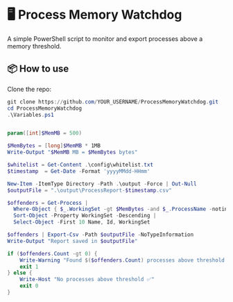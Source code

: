 # 🖥️ Process Memory Watchdog

A simple PowerShell script to monitor and export processes above a memory threshold.

## 📦 How to use

Clone the repo:
```powershell
git clone https://github.com/YOUR_USERNAME/ProcessMemoryWatchdog.git
cd ProcessMemoryWatchdog
.\Variables.ps1
```
```powershell

param([int]$MemMB = 500)

$MemBytes = [long]$MemMB * 1MB
Write-Output "$MemMB MB = $MemBytes bytes"

$whitelist = Get-Content .\config\whitelist.txt
$timestamp  = Get-Date -Format 'yyyyMMdd-HHmm'

New-Item -ItemType Directory -Path .\output -Force | Out-Null
$outputFile = ".\output\ProcessReport-$timestamp.csv"

$offenders = Get-Process |
  Where-Object { $_.WorkingSet -gt $MemBytes -and $_.ProcessName -notin $whitelist } |
  Sort-Object -Property WorkingSet -Descending |
  Select-Object -First 10 Name, Id, WorkingSet

$offenders | Export-Csv -Path $outputFile -NoTypeInformation
Write-Output "Report saved in $outputFile"    

if ($offenders.Count -gt 0) {      
    Write-Warning "Found $($offenders.Count) processes above threshold!"
    exit 1
} else {
    Write-Host "No processes above threshold ✅"
    exit 0
}
``` 
